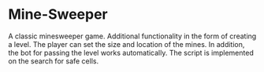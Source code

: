 # Mine-Sweeper

A classic minesweeper game. Additional functionality in the form of creating a level. The player can set the size and location of the mines. In addition, the bot for passing the level works automatically. The script is implemented on the search for safe cells.

